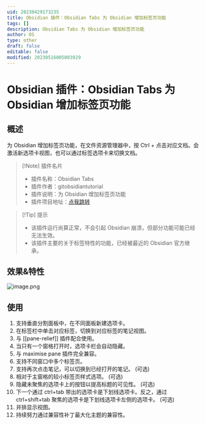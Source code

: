```yaml
---
uid: 20230429173235
title: Obsidian 插件：Obsidian Tabs 为 Obsidian 增加标签页功能
tags: []
description: Obsidian Tabs 为 Obsidian 增加标签页功能
author: OS
type: other
draft: false
editable: false
modified: 20230516005003929
---
```


# Obsidian 插件：Obsidian Tabs 为 Obsidian 增加标签页功能

## 概述

为 Obsidian 增加标签页功能，在文件资源管理器中，按 Ctrl + 点击对应文档。会激活新选项卡视图，也可以通过标签选项卡来切换文档。

> [!Note] 插件名片
> - 插件名称：Obsidian Tabs
> - 插件作者：gitobsidiantutorial
> - 插件说明：为 Obsidian 增加标签页功能
> - 插件项目地址：[点我跳转](https://github.com/gitobsidiantutorial/obsidian-tabs)

>[!Tip] 提示
>- 该插件运行尚算正常，不会引起 Obsidian 崩溃，但部分功能可能已经无法生效。
>- 该插件主要的关于标签特性的功能，已经被最近的 Obsidian 官方继承。

## 效果&特性

![image.png](https://cdn.pkmer.cn/images/202305160907814.png!pkmer)


## 使用

1. 支持垂直分割面板中，在不同面板新建选项卡。
2. 在标签栏中单击对应标签，切换到对应标签的笔记视图。
3. 与 [[pane-relief]] 插件配合使用。
4. 当只有一个窗格打开时，选项卡栏会自动隐藏。
5. 与 maximise pane 插件完全兼容。
6. 支持不同窗口中多个标签页。
7. 支持再次点击笔记，可以切换到已经打开的笔记。 (可选)
8. 相对于主窗格的较小标签页样式选项。 (可选)
9. 隐藏未聚焦的选项卡上的按钮以提高标题的可见性。 (可选)
10. 下一个通过 ctrl+tab 带出的选项卡是下划线选项卡。反之，通过 ctrl+shift+tab 聚焦的选项卡是下划线选项卡左侧的选项卡。 (可选)
11. 并排显示视图。
12. 持续努力通过兼容性补丁最大化主题的兼容性。